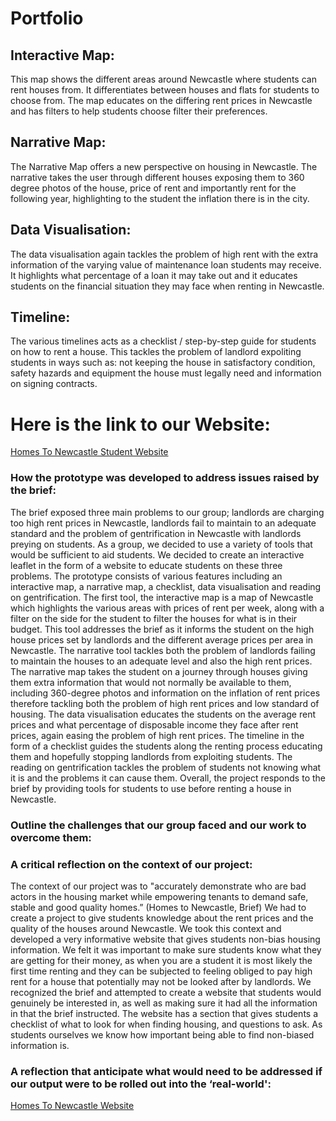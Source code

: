 # Portfolio

## Interactive Map:
This map shows the different areas around Newcastle where students can rent houses from. It differentiates between houses and flats for students to choose from. The map educates on the differing rent prices in Newcastle and has filters to help students choose filter their preferences.

## Narrative Map:
The Narrative Map offers a new perspective on housing in Newcastle. The narrative takes the user through different houses exposing them to 360 degree photos of the house, price of rent and importantly rent for the following year, highlighting to the student the inflation there is in the city.

## Data Visualisation:
The data visualisation again tackles the problem of high rent with the extra information of the varying value of maintenance loan students may receive. It highlights what percentage of a loan it may take out and it educates students on the financial situation they may face when renting in Newcastle.

## Timeline:
The various timelines acts as a checklist / step-by-step guide for students on how to rent a house. This tackles the problem of landlord expoliting students in ways such as: not keeping the house in satisfactory condition, safety hazards and equipment the house must legally need and information on signing contracts.

# Here is the link to our Website:
[Homes To Newcastle Student Website](https://arcg.is/1mvjHf0) 

### How the prototype was developed to address issues raised by the brief:

The brief exposed three main problems to our group; landlords are charging too high rent prices in Newcastle, landlords fail to maintain to an adequate standard and the problem of gentrification in Newcastle with landlords preying on students. As a group, we decided to use a variety of tools that would be sufficient to aid students. We decided to create an interactive leaflet in the form of a website to educate students on these three problems. The prototype consists of various features including an interactive map, a narrative map, a checklist, data visualisation and reading on gentrification. The first tool, the interactive map is a map of Newcastle which highlights the various areas with prices of rent per week, along with a filter on the side for the student to filter the houses for what is in their budget. This tool addresses the brief as it informs the student on the high house prices set by landlords and the different average prices per area in Newcastle. The narrative tool tackles both the problem of landlords failing to maintain the houses to an adequate level and also the high rent prices. The narrative map takes the student on a journey through houses giving them extra information that would not normally be available to them, including 360-degree photos and information on the inflation of rent prices therefore tackling both the problem of high rent prices and low standard of housing. The data visualisation educates the students on the average rent prices and what percentage of disposable income they face after rent prices, again easing the problem of high rent prices. The timeline in the form of a checklist guides the students along the renting process educating them and hopefully stopping landlords from exploiting students. The reading on gentrification tackles the problem of students not knowing what it is and the problems it can cause them. Overall, the project responds to the brief by providing tools for students to use before renting a house in Newcastle. 

### Outline the challenges that our group faced and our work to overcome them:

### A critical reflection on the context of our project:

The context of our project was to "accurately demonstrate who are bad actors in 
 the housing market while empowering tenants to demand safe, stable and good 
quality homes.” (Homes to Newcastle, Brief) We had to create a project to give students knowledge about the rent prices and the quality of the houses around Newcastle. We took this context and developed a very informative website that gives students non-bias housing information. We felt it was important to make sure students know what they are getting for their money, as when you are a student it is most likely the first time renting and they can be subjected to feeling obliged to pay high rent for a house that potentially may not be looked after by landlords.  We recognized the brief and attempted to create a website that students would genuinely be interested in, as well as making sure it had all the information in that the brief instructed. The website has a section that gives students a checklist of what to look for when finding housing, and questions to ask. As students ourselves we know how important being able to find non-biased information is. 

### A reflection that anticipate what would need to be addressed if our output were to be rolled out into the ‘real-world':


[Homes To Newcastle Website](https://arcg.is/1mvjHf0) 